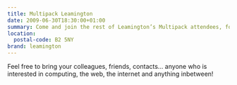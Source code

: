 ```yaml
---
title: Multipack Leamington
date: 2009-06-30T18:30:00+01:00
summary: Come and join the rest of Leamington’s Multipack attendees, for a beer or two after work, at our first weeknight social in the Warwickshire area.
location:
  postal-code: B2 5NY
brand: leamington
---
```

Feel free to bring your colleagues, friends, contacts… anyone who is interested in computing, the web, the internet and anything inbetween!
